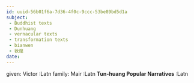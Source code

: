 ```yaml
---
id: uuid-56b01f6a-7d36-4f0c-9ccc-53be89bd5d1a
subject: 
 - Buddhist texts
 - Dunhuang
 - vernacular texts
 - transformation texts
 - bianwen
 - 敦煌
date: 
---
```


given: Victor :Latn
family: Mair :Latn
**Tun-huang Popular Narratives** :Latn
